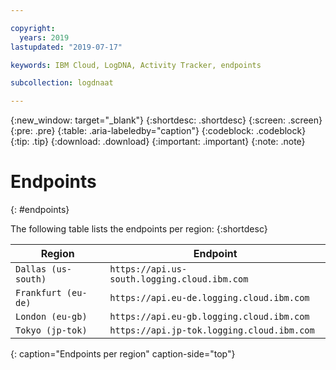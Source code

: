 ```yaml
---

copyright:
  years: 2019
lastupdated: "2019-07-17"

keywords: IBM Cloud, LogDNA, Activity Tracker, endpoints

subcollection: logdnaat

---
```


{:new_window: target="_blank"}
{:shortdesc: .shortdesc}
{:screen: .screen}
{:pre: .pre}
{:table: .aria-labeledby="caption"}
{:codeblock: .codeblock}
{:tip: .tip}
{:download: .download}
{:important: .important}
{:note: .note}

# Endpoints
{: #endpoints}

The following table lists the endpoints per region:
{:shortdesc}


| Region                | Endpoint                                          |
|-----------------------|---------------------------------------------------|
| `Dallas (us-south)`   | `https://api.us-south.logging.cloud.ibm.com`      |
| `Frankfurt (eu-de)`   | `https://api.eu-de.logging.cloud.ibm.com`         |
| `London (eu-gb)`      | `https://api.eu-gb.logging.cloud.ibm.com`         |
| `Tokyo (jp-tok)`      | `https://api.jp-tok.logging.cloud.ibm.com`        |
{: caption="Endpoints per region" caption-side="top"} 
